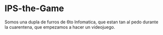 # IPS-the-Game
Somos una dupla de furros de 6to Infomatica, que estan tan al pedo durante la cuarentena, que empezamos a hacer un videojuego.
